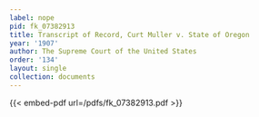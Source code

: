 ```yaml
---
label: nope
pid: fk_07382913
title: Transcript of Record, Curt Muller v. State of Oregon
year: '1907'
author: The Supreme Court of the United States
order: '134'
layout: single
collection: documents
---
```



{{< embed-pdf url=/pdfs/fk_07382913.pdf >}}